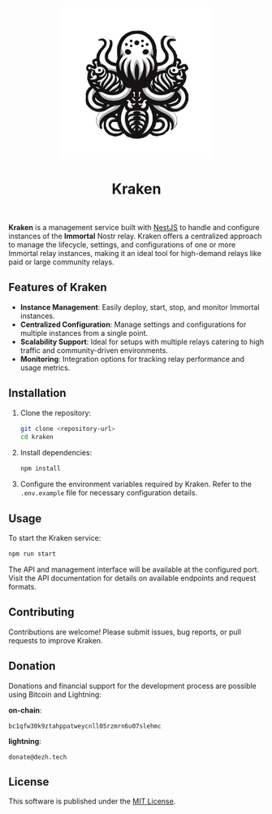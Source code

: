 <p align="center">
<img src="./assets/logo.png" width=300 height=300/>
</p>

<h1 align="center">
Kraken
</h1>
<br>

**Kraken** is a management service built with [NestJS](https://nestjs.com/) to handle and configure instances of the **Immortal** Nostr relay. Kraken offers a centralized approach to manage the lifecycle, settings, and configurations of one or more Immortal relay instances, making it an ideal tool for high-demand relays like paid or large community relays.

## Features of Kraken

- **Instance Management**: Easily deploy, start, stop, and monitor Immortal instances.
- **Centralized Configuration**: Manage settings and configurations for multiple instances from a single point.
- **Scalability Support**: Ideal for setups with multiple relays catering to high traffic and community-driven environments.
- **Monitoring**: Integration options for tracking relay performance and usage metrics.

## Installation

1. Clone the repository:
   ```bash
   git clone <repository-url>
   cd kraken
   ```

2. Install dependencies:
   ```bash
   npm install
   ```

3. Configure the environment variables required by Kraken. Refer to the `.env.example` file for necessary configuration details.

## Usage

To start the Kraken service:

```bash
npm run start
```

The API and management interface will be available at the configured port. Visit the API documentation for details on available endpoints and request formats.

## Contributing

Contributions are welcome! Please submit issues, bug reports, or pull requests to improve Kraken.

## Donation

Donations and financial support for the development process are possible using Bitcoin and Lightning:

**on-chain**:

```
bc1qfw30k9ztahppatweycnll05rzmrn6u07slehmc
```

**lightning**: 

```
donate@dezh.tech
```

## License

This software is published under the [MIT License](./LICENSE).
